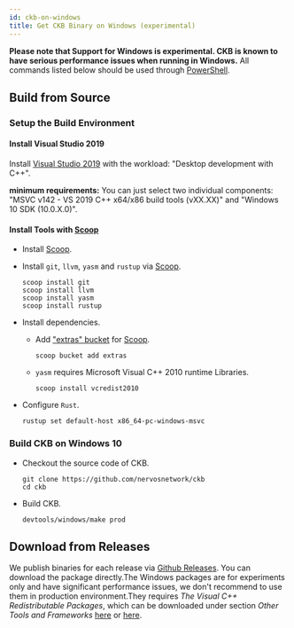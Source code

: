 ```yaml
---
id: ckb-on-windows
title: Get CKB Binary on Windows (experimental)
---
```


**Please note that Support for Windows is experimental. CKB is known to have serious performance issues when running in Windows.** All commands listed below should be used through [PowerShell](https://docs.microsoft.com/zh-cn/powershell/scripting/windows-powershell/install/installing-windows-powershell?view=powershell-7).

## Build from Source

### Setup the Build Environment

#### Install Visual Studio 2019

Install [Visual Studio 2019](https://visualstudio.microsoft.com/downloads/)
with the workload: "Desktop development with C++".

**minimum requirements:** You can just select two individual components:
"MSVC v142 - VS 2019 C++ x64/x86 build tools (vXX.XX)" and "Windows 10 SDK (10.0.X.0)".

#### Install Tools with [Scoop]

- Install [Scoop].

- Install `git`, `llvm`, `yasm` and `rustup` via [Scoop].

  ```posh
  scoop install git
  scoop install llvm
  scoop install yasm
  scoop install rustup
  ```

- Install dependencies.

  - Add ["extras" bucket](https://github.com/lukesampson/scoop-extras) for [Scoop].

    ```posh
    scoop bucket add extras
    ```

  - `yasm` requires Microsoft Visual C++ 2010 runtime Libraries.

    ```posh
    scoop install vcredist2010
    ```

- Configure `Rust`.

  ```posh
  rustup set default-host x86_64-pc-windows-msvc
  ```

### Build CKB on Windows 10

- Checkout the source code of CKB.

  ```posh
  git clone https://github.com/nervosnetwork/ckb
  cd ckb
  ```

- Build CKB.

  ```posh
  devtools/windows/make prod
  ```

## Download from Releases

We publish binaries for each release via [Github Releases](https://github.com/nervosnetwork/ckb/releases). You can download the package directly.The Windows packages are for experiments only and have significant performance issues, we don't recommend to use them in production environment.They requires *The Visual C++ Redistributable Packages*, which can be downloaded
under section *Other Tools and Frameworks*
[here](https://visualstudio.microsoft.com/downloads/) or
[here](https://www.microsoft.com/en-us/download/details.aspx?id=48145).

[Scoop]: https://scoop.sh/
